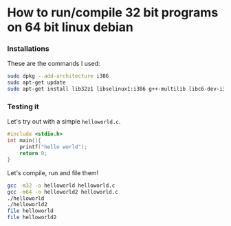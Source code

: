 # How to run/compile 32 bit programs on 64 bit linux debian

### Installations
These are the commands I used:
```sh
sudo dpkg --add-architecture i386
sudo apt-get update
sudo apt-get install lib32z1 libselinux1:i386 g++-multilib libc6-dev-i386
```
### Testing it

Let's try out with a simple `helloworld.c`.
```c
#include <stdio.h>
int main(){
    printf("hello world");
    return 0;
}
```
Let's compile, run and file them!
```sh
gcc -m32 -o helloworld helloworld.c
gcc -m64 -o helloworld2 helloworld.c
./helloworld
./helloworld2
file helloworld
file helloworld2
```
